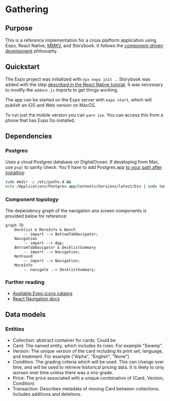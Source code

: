 # Gathering

## Purpose

This is a reference implementation for a cross platform application using Expo, React Native, [MMKV](https://github.com/mrousavy/react-native-mmkv), and Storybook. It follows the [component-driven development](https://www.componentdriven.org/) philosophy.

## Quickstart

The Expo project was initialized with `npx expo init .`. Storybook was added with the step [described in the React Native tutorial](https://storybook.js.org/tutorials/intro-to-storybook/react-native/en/get-started/). It was necessary to modify the `addons.js` imports to get things working.

The app can be started on the Expo server with `expo start`, which will publish an iOS and Web version on MacOS.

To run just the mobile version you can `yarn ios`. You can access this from a phone that has Expo Go installed.

## Dependencies 

### Postgres

Uses a cloud Postgres database on DigitalOcean. If developing from Mac, use `psql` to sanity check. You'll have to add Postgres.app [to your path after installing](https://postgresapp.com/documentation/cli-tools.html):
```bash
sudo mkdir -p /etc/paths.d &&
echo /Applications/Postgres.app/Contents/Versions/latest/bin | sudo tee /etc/paths.d/postgresapp
```

### Component topology

The dependency graph of the navigation ans screen components is provided below for reference:

```mermaid
graph TD
    Decklist & MoreInfo & Bench 
        -- import --> BottomTabNavigator;
    Navigation 
        -- import --> App;
    BottomTabNavigator & DecklistSummary 
        -- import --> Navigation;
    NotFound 
        -- import --> Navigation;
    MoreInfo 
        -. navigate .-> DecklistSummary;
```

### Further reading

 - [Available Expo icons catalog](https://icons.expo.fyi/)
 - [React Navigation docs](https://reactnavigation.org/)

## Data models

### Entities

- Collection: abstract container for cards. Could be 
- Card: The named entity, which includes its rules. For example "Swamp".
- Version: The unique version of the card including its print set, language, and treatment. For example ("Alpha", "English", "None")
- Condition: The grading criteria which will be used. This can change over time, and will be used to retrieve historical pricing data. It is likely to only worsen over time unless there was a mis-grade.
- Price: The price associated with a unique combination of (Card, Version, Condition)
- Transaction: Describes metadata of moving Card between collections. Includes additions and deletions. 

